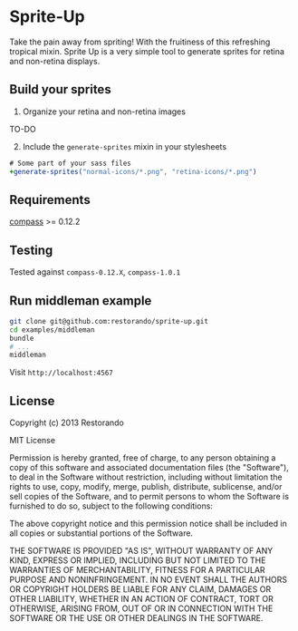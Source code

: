 # Sprite-Up

Take the pain away from spriting! With the fruitiness of this refreshing tropical mixin.
Sprite Up is a very simple tool to generate sprites for retina and non-retina displays.

## Build your sprites

1. Organize your retina and non-retina images

  TO-DO

2. Include the `generate-sprites` mixin in your stylesheets

  ```sass
  # Some part of your sass files
  +generate-sprites("normal-icons/*.png", "retina-icons/*.png")
  ```

## Requirements

[compass](https://github.com/compass/compass) >= 0.12.2

## Testing

Tested against `compass-0.12.X`, `compass-1.0.1`

## Run middleman example

  ```bash
  git clone git@github.com:restorando/sprite-up.git
  cd examples/middleman
  bundle
  # ...
  middleman
  ```

Visit `http://localhost:4567`

## License

Copyright (c) 2013 Restorando

MIT License

Permission is hereby granted, free of charge, to any person obtaining a copy of this software and associated documentation files (the "Software"), to deal in the Software without restriction, including without limitation the rights to use, copy, modify, merge, publish, distribute, sublicense, and/or sell copies of the Software, and to permit persons to whom the Software is furnished to do so, subject to the following conditions:

The above copyright notice and this permission notice shall be included in all copies or substantial portions of the Software.

THE SOFTWARE IS PROVIDED "AS IS", WITHOUT WARRANTY OF ANY KIND, EXPRESS OR IMPLIED, INCLUDING BUT NOT LIMITED TO THE WARRANTIES OF MERCHANTABILITY, FITNESS FOR A PARTICULAR PURPOSE AND NONINFRINGEMENT. IN NO EVENT SHALL THE AUTHORS OR COPYRIGHT HOLDERS BE LIABLE FOR ANY CLAIM, DAMAGES OR OTHER LIABILITY, WHETHER IN AN ACTION OF CONTRACT, TORT OR OTHERWISE, ARISING FROM, OUT OF OR IN CONNECTION WITH THE SOFTWARE OR THE USE OR OTHER DEALINGS IN THE SOFTWARE.
